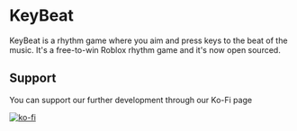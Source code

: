 # KeyBeat
KeyBeat is a rhythm game where you aim and press keys to the beat of the music. It's a free-to-win Roblox rhythm game and it's now open sourced.

## Support
You can support our further development through our Ko-Fi page

[![ko-fi](https://ko-fi.com/img/githubbutton_sm.svg)](https://ko-fi.com/M4M5XFVTB)
